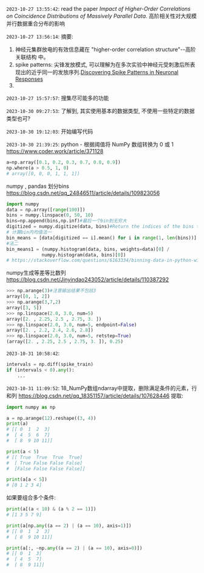 `2023-10-27 13:55:42`: read the paper *Impact of Higher-Order Correlations on Coincidence Distributions of Massively Parallel Data*. 高阶相关性对大规模并行数据重合分布的影响

`2023-10-27 13:56:14`:
摘要:
1. 神经元集群放电的有效信息藏在 "higher-order correlation structure"--高阶关联结构 中。
2. spike patterns: 尖锋发放模式, 可以理解为在多次实验中神经元受刺激后所表现出的近乎同一的发放序列.[Discovering Spike Patterns in Neuronal Responses](https://www.ncbi.nlm.nih.gov/pmc/articles/PMC2928855/)
3. 

`2023-10-27 15:57:57`:
搜集尽可能多的功能

`2023-10-30 09:27:53`:
了解到, 其实使用基本的数据类型, 不使用一些特定的数据类型也可?

`2023-10-30 19:12:03`:
开始编写代码

`2023-10-30 21:39:25`:
python - 根据阈值将 NumPy 数组转换为 0 或 1
https://www.coder.work/article/371128
```py
a=np.array([0.1, 0.2, 0.3, 0.7, 0.8, 0.9])
np.where(a > 0.5, 1, 0)
# array([0, 0, 0, 1, 1, 1])
```

numpy , pandas 划分bins
https://blog.csdn.net/qq_24846511/article/details/109823056
```py
import numpy
data = np.array([range(100)])
bins = numpy.linspace(0, 50, 10)
bins=np.append(bins,np.inf)#最后一个bin到无穷大
digitized = numpy.digitize(data, bins)#Return the indices of the bins to which each value in input array belongs.
# 计算bin内均值法一
bin_means = [data[digitized == i].mean() for i in range(1, len(bins))]
#法二
bin_means1 = (numpy.histogram(data, bins, weights=data)[0] /
             numpy.histogram(data, bins)[0])
# https://stackoverflow.com/questions/6163334/binning-data-in-python-with-scipy-numpy
```

numpy生成等差等比数列
https://blog.csdn.net/Jinyindao243052/article/details/110387292
```py
>>> np.arange(3)#注意输出结果不包括3
array([0, 1, 2])
>>> np.arange(3,7,2)
array([3, 5])
>>> np.linspace(2.0, 3.0, num=5)
array([2. , 2.25, 2.5 , 2.75, 3. ])
>>> np.linspace(2.0, 3.0, num=5, endpoint=False)
array([2. , 2.2, 2.4, 2.6, 2.8])
>>> np.linspace(2.0, 3.0, num=5, retstep=True)
(array([2. , 2.25, 2.5 , 2.75, 3. ]), 0.25)
```


`2023-10-31 10:58:42`:
```py
intervals = np.diff(spike_train)
if (intervals < 0).any():
    ...
```

`2023-10-31 11:09:52`:
18_NumPy数组ndarray中提取，删除满足条件的元素，行和列
https://blog.csdn.net/qq_18351157/article/details/107628446
提取:
```py
import numpy as np

a = np.arange(12).reshape((3, 4))
print(a)
# [[ 0  1  2  3]
#  [ 4  5  6  7]
#  [ 8  9 10 11]]

print(a < 5)
# [[ True  True  True  True]
#  [ True False False False]
#  [False False False False]]

print(a[a < 5])
# [0 1 2 3 4]
```
如果要组合多个条件:
```py
print(a[(a < 10) & (a % 2 == 1)])
# [1 3 5 7 9]

print(a[np.any((a == 2) | (a == 10), axis=1)])
# [[ 0  1  2  3]
#  [ 8  9 10 11]]

print(a[:, ~np.any((a == 2) | (a == 10), axis=0)])
# [[ 0  1  3]
#  [ 4  5  7]
#  [ 8  9 11]]

```

